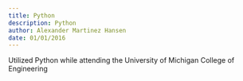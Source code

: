 ```yaml
---
title: Python
description: Python
author: Alexander Martinez Hansen
date: 01/01/2016
---
```


Utilized Python while attending the University of Michigan College of Engineering
